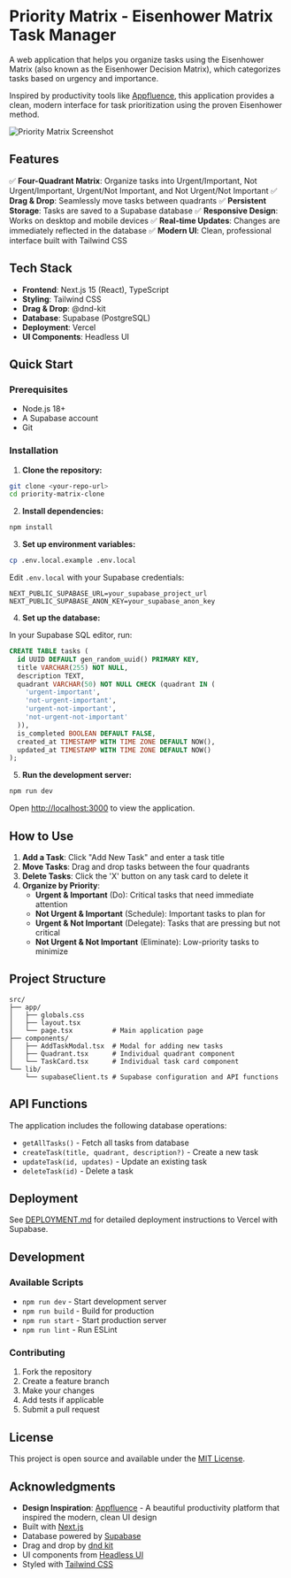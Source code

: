 # Priority Matrix - Eisenhower Matrix Task Manager

A web application that helps you organize tasks using the Eisenhower Matrix (also known as the Eisenhower Decision Matrix), which categorizes tasks based on urgency and importance.

Inspired by productivity tools like [Appfluence](https://appfluence.com/), this application provides a clean, modern interface for task prioritization using the proven Eisenhower method.

![Priority Matrix Screenshot](https://via.placeholder.com/1200x800/f8fafc/1f2937?text=Priority+Matrix+-+Modern+Eisenhower+Task+Manager)

## Features

✅ **Four-Quadrant Matrix**: Organize tasks into Urgent/Important, Not Urgent/Important, Urgent/Not Important, and Not Urgent/Not Important
✅ **Drag & Drop**: Seamlessly move tasks between quadrants
✅ **Persistent Storage**: Tasks are saved to a Supabase database
✅ **Responsive Design**: Works on desktop and mobile devices
✅ **Real-time Updates**: Changes are immediately reflected in the database
✅ **Modern UI**: Clean, professional interface built with Tailwind CSS

## Tech Stack

- **Frontend**: Next.js 15 (React), TypeScript
- **Styling**: Tailwind CSS
- **Drag & Drop**: @dnd-kit
- **Database**: Supabase (PostgreSQL)
- **Deployment**: Vercel
- **UI Components**: Headless UI

## Quick Start

### Prerequisites

- Node.js 18+
- A Supabase account
- Git

### Installation

1. **Clone the repository:**
```bash
git clone <your-repo-url>
cd priority-matrix-clone
```

2. **Install dependencies:**
```bash
npm install
```

3. **Set up environment variables:**
```bash
cp .env.local.example .env.local
```

Edit `.env.local` with your Supabase credentials:
```env
NEXT_PUBLIC_SUPABASE_URL=your_supabase_project_url
NEXT_PUBLIC_SUPABASE_ANON_KEY=your_supabase_anon_key
```

4. **Set up the database:**

In your Supabase SQL editor, run:
```sql
CREATE TABLE tasks (
  id UUID DEFAULT gen_random_uuid() PRIMARY KEY,
  title VARCHAR(255) NOT NULL,
  description TEXT,
  quadrant VARCHAR(50) NOT NULL CHECK (quadrant IN (
    'urgent-important',
    'not-urgent-important',
    'urgent-not-important',
    'not-urgent-not-important'
  )),
  is_completed BOOLEAN DEFAULT FALSE,
  created_at TIMESTAMP WITH TIME ZONE DEFAULT NOW(),
  updated_at TIMESTAMP WITH TIME ZONE DEFAULT NOW()
);
```

5. **Run the development server:**
```bash
npm run dev
```

Open [http://localhost:3000](http://localhost:3000) to view the application.

## How to Use

1. **Add a Task**: Click "Add New Task" and enter a task title
2. **Move Tasks**: Drag and drop tasks between the four quadrants
3. **Delete Tasks**: Click the 'X' button on any task card to delete it
4. **Organize by Priority**:
   - **Urgent & Important** (Do): Critical tasks that need immediate attention
   - **Not Urgent & Important** (Schedule): Important tasks to plan for
   - **Urgent & Not Important** (Delegate): Tasks that are pressing but not critical
   - **Not Urgent & Not Important** (Eliminate): Low-priority tasks to minimize

## Project Structure

```
src/
├── app/
│   ├── globals.css
│   ├── layout.tsx
│   └── page.tsx          # Main application page
├── components/
│   ├── AddTaskModal.tsx  # Modal for adding new tasks
│   ├── Quadrant.tsx      # Individual quadrant component
│   └── TaskCard.tsx      # Individual task card component
└── lib/
    └── supabaseClient.ts # Supabase configuration and API functions
```

## API Functions

The application includes the following database operations:

- `getAllTasks()` - Fetch all tasks from database
- `createTask(title, quadrant, description?)` - Create a new task
- `updateTask(id, updates)` - Update an existing task
- `deleteTask(id)` - Delete a task

## Deployment

See [DEPLOYMENT.md](./DEPLOYMENT.md) for detailed deployment instructions to Vercel with Supabase.

## Development

### Available Scripts

- `npm run dev` - Start development server
- `npm run build` - Build for production
- `npm run start` - Start production server
- `npm run lint` - Run ESLint

### Contributing

1. Fork the repository
2. Create a feature branch
3. Make your changes
4. Add tests if applicable
5. Submit a pull request

## License

This project is open source and available under the [MIT License](LICENSE).

## Acknowledgments

- **Design Inspiration**: [Appfluence](https://appfluence.com/) - A beautiful productivity platform that inspired the modern, clean UI design
- Built with [Next.js](https://nextjs.org/)
- Database powered by [Supabase](https://supabase.com/)
- Drag and drop by [dnd kit](https://dndkit.com/)
- UI components from [Headless UI](https://headlessui.com/)
- Styled with [Tailwind CSS](https://tailwindcss.com/)
